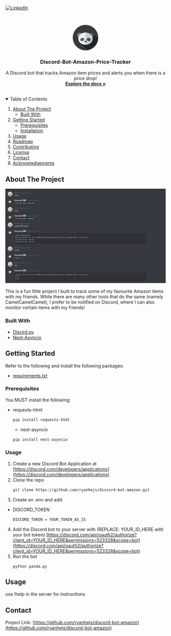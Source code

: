 <!--
*** Thanks for checking out the Best-README-Template. If you have a suggestion
*** that would make this better, please fork the repo and create a pull request
*** or simply open an issue with the tag "enhancement".
*** Thanks again! Now go create something AMAZING! :D
-->



<!-- PROJECT SHIELDS -->
<!--
*** I'm using markdown "reference style" links for readability.
*** Reference links are enclosed in brackets [ ] instead of parentheses ( ).
*** See the bottom of this document for the declaration of the reference variables
*** for contributors-url, forks-url, etc. This is an optional, concise syntax you may use.
*** https://www.markdownguide.org/basic-syntax/#reference-style-links
-->
[![LinkedIn][linkedin-shield]][linkedin-url]



<!-- PROJECT LOGO -->
<br />
<p align="center">
  <a href="https://github.com/othneildrew/Best-README-Template">
    <img src="images/logo.png" alt="Logo" width="80" height="80">
  </a>

  <h3 align="center">Discord-Bot-Amazon-Price-Tracker</h3>

  <p align="center">
    A Discord bot that tracks Amazon item prices and alerts you when there is a price drop!
    <br />
    <a href="https://github.com/ryanhejs/discord-bot-amazon/blob/main/README.md"><strong>Explore the docs »</strong></a>
    <br />
    <br />
  </p>
</p>



<!-- TABLE OF CONTENTS -->
<details open="open">
  <summary>Table of Contents</summary>
  <ol>
    <li>
      <a href="#about-the-project">About The Project</a>
      <ul>
        <li><a href="#built-with">Built With</a></li>
      </ul>
    </li>
    <li>
      <a href="#getting-started">Getting Started</a>
      <ul>
        <li><a href="#prerequisites">Prerequisites</a></li>
        <li><a href="#installation">Installation</a></li>
      </ul>
    </li>
    <li><a href="#usage">Usage</a></li>
    <li><a href="#roadmap">Roadmap</a></li>
    <li><a href="#contributing">Contributing</a></li>
    <li><a href="#license">License</a></li>
    <li><a href="#contact">Contact</a></li>
    <li><a href="#acknowledgements">Acknowledgements</a></li>
  </ol>
</details>



<!-- ABOUT THE PROJECT -->
## About The Project


[![Product Name Screen Shot][product-screenshot]](https://github.com/ryanhejs/discord-bot-amazon)

This is a fun little project I built to track some of my favourite Amazon items with my friends. While there are many other tools that do the same (namely CamelCamelCamel), I prefer to be notified on Discord, where I can also monitor certain items with my friends!


### Built With

* [Discird.py](https://pypi.org/project/discord.py/)
* [Nest-Asyncio](https://pypi.org/project/nest-asyncio/)


<!-- GETTING STARTED -->
## Getting Started

Refer to the following and install the following packages:
* [requirements.txt](https://github.com/ryanhejs/discord-bot-amazon/blob/main/requirements.txt)


### Prerequisites

You MUST install the following:
* requests-html
  ```sh
  pip install requests-html
  ```
  * nest-asyncio
  ```sh
  pip install nest-asyncio
  ```


### Usage

1. Create a new Discord Bot Application at [https://discord.com/developers/applications](https://discord.com/developers/applications)
2. Clone the repo
   ```sh
   git clone https://github.com/ryanhejs/discord-bot-amazon.git
   ```
3. Create an .env and add:
  * DISCORD_TOKEN
    ```sh
    DISCORD_TOKEN = YOUR_TOKEN_AS_IS
    ```
4. Add the Discord bot to your server with (REPLACE: YOUR_ID_HERE with your bot token) [https://discord.com/api/oauth2/authorize?client_id=YOUR_ID_HERE&permissions=523328&scope=bot](https://discord.com/api/oauth2/authorize?client_id=YOUR_ID_HERE&permissions=523328&scope=bot)
5. Run the bot
   ```Run the bot locally
   python panda.py
   ```


<!-- USAGE EXAMPLES -->
## Usage

use !help in the server for instructions


<!-- CONTACT -->
## Contact

Project Link: [https://github.com/ryanhejs/discord-bot-amazon](https://github.com/ryanhejs/discord-bot-amazon)








<!-- MARKDOWN LINKS & IMAGES -->
<!-- https://www.markdownguide.org/basic-syntax/#reference-style-links -->
[contributors-shield]: https://camo.githubusercontent.com/722ed996e8a33a765175c0e64abd933d0350ce67263ffce77a32d6b6827e40f4/68747470733a2f2f696d672e736869656c64732e696f2f62616467652f253230253230636f6e7472696275746572732d312d696e666f726d6174696f6e616c
[contributors-url]: https://github.com/ryanhejs/discord-bot-amazon/graphs/contributors
[linkedin-shield]: https://img.shields.io/badge/-LinkedIn-black.svg?style=for-the-badge&logo=linkedin&colorB=555
[linkedin-url]: https://www.linkedin.com/in/ryanhejs
[product-screenshot]: images/screenshot.png

